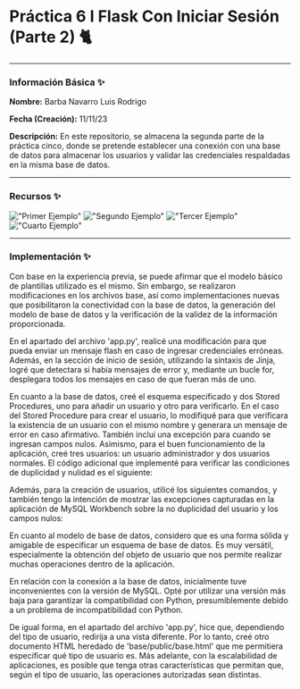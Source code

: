 # Práctica 6 I Flask Con Iniciar Sesión (Parte 2) 🐈

---

### Información Básica ✨

**Nombre:** Barba Navarro Luis Rodrigo

**Fecha (Creación):** 11/11/23

**Descripción:** En este repositorio, se almacena la segunda parte de la práctica cinco, donde se pretende establecer una conexión con una base de datos para almacenar los usuarios y validar las credenciales respaldadas en la misma base de datos.

---

### Recursos ✨

!["Primer Ejemplo"](https://i.imgur.com/xmokexV.png)
!["Segundo Ejemplo"](https://i.imgur.com/Wrs70JQ.png)
!["Tercer Ejemplo"](https://i.imgur.com/pP59U8U.png)
!["Cuarto Ejemplo"](https://i.imgur.com/FwmJiwA.png)

---

### Implementación ✨

Con base en la experiencia previa, se puede afirmar que el modelo básico de plantillas utilizado es el mismo. Sin embargo, se realizaron modificaciones en los archivos base, así como implementaciones nuevas que posibilitaron la conectividad con la base de datos, la generación del modelo de base de datos y la verificación de la validez de la información proporcionada.

En el apartado del archivo 'app.py', realicé una modificación para que pueda enviar un mensaje flash en caso de ingresar credenciales erróneas. Además, en la sección de inicio de sesión, utilizando la sintaxis de Jinja, logré que detectara si había mensajes de error y, mediante un bucle for, desplegara todos los mensajes en caso de que fueran más de uno.

En cuanto a la base de datos, creé el esquema especificado y dos Stored Procedures, uno para añadir un usuario y otro para verificarlo. En el caso del Stored Procedure para crear el usuario, lo modifiqué para que verificara la existencia de un usuario con el mismo nombre y generara un mensaje de error en caso afirmativo. También incluí una excepción para cuando se ingresan campos nulos. Asimismo, para el buen funcionamiento de la aplicación, creé tres usuarios: un usuario administrador y dos usuarios normales. El código adicional que implementé para verificar las condiciones de duplicidad y nulidad es el siguiente:

Además, para la creación de usuarios, utilicé los siguientes comandos, y también tengo la intención de mostrar las excepciones capturadas en la aplicación de MySQL Workbench sobre la no duplicidad del usuario y los campos nulos:

En cuanto al modelo de base de datos, considero que es una forma sólida y amigable de especificar un esquema de base de datos. Es muy versátil, especialmente la obtención del objeto de usuario que nos permite realizar muchas operaciones dentro de la aplicación.

En relación con la conexión a la base de datos, inicialmente tuve inconvenientes con la versión de MySQL. Opté por utilizar una versión más baja para garantizar la compatibilidad con Python, presumiblemente debido a un problema de incompatibilidad con Python.

De igual forma, en el apartado del archivo 'app.py', hice que, dependiendo del tipo de usuario, redirija a una vista diferente. Por lo tanto, creé otro documento HTML heredado de 'base/public/base.html' que me permitiera especificar qué tipo de usuario es. Más adelante, con la escalabilidad de aplicaciones, es posible que tenga otras características que permitan que, según el tipo de usuario, las operaciones autorizadas sean distintas.
